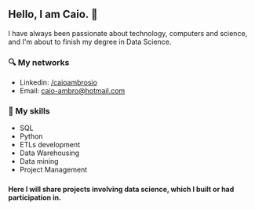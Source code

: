 
## Hello, I am Caio. 👋

I have always been passionate about technology, computers and science, and I'm about to finish my degree in Data Science.

### 🔍 My networks 
- Linkedin: [/caioambrosio](https://www.linkedin.com/in/caioambrosio/)
- Email: caio-ambro@hotmail.com

### 📖 My skills

- SQL
- Python
- ETLs development
- Data Warehousing
- Data mining
- Project Management

### 

#### Here I will share projects involving data science, which I built or had participation in.

<!--
**CaioAmbro/CaioAmbro** is a ✨ _special_ ✨ repository because its `README.md` (this file) appears on your GitHub profile.

Here are some ideas to get you started:

- 🔭 I’m currently working on ...
- 🌱 I’m currently learning ...
- 👯 I’m looking to collaborate on ...
- 🤔 I’m looking for help with ...
- 💬 Ask me about ...
- 📫 How to reach me: ...
- 😄 Pronouns: ...
- ⚡ Fun fact: ...
-->
